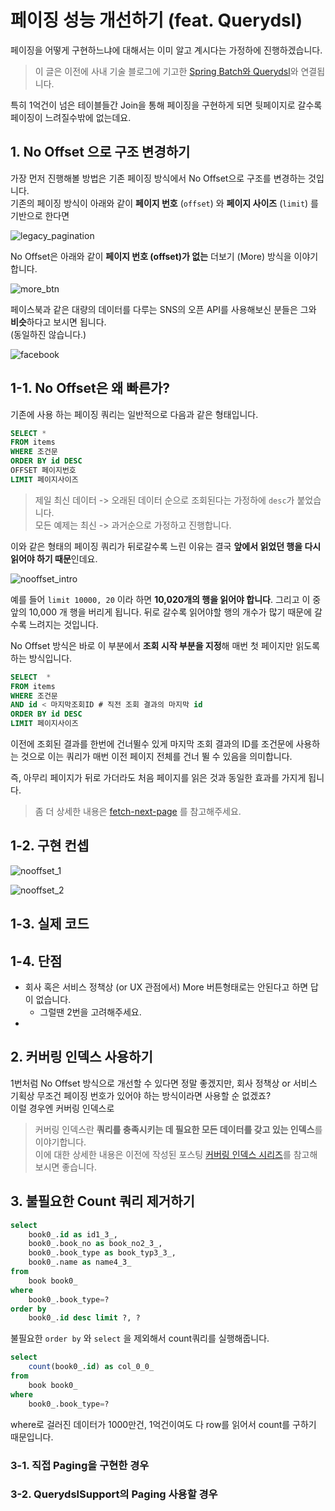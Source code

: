 # 페이징 성능 개선하기 (feat. Querydsl)

페이징을 어떻게 구현하느냐에 대해서는 이미 알고 계시다는 가정하에 진행하겠습니다.  

> 이 글은 이전에 사내 기술 블로그에 기고한 [Spring Batch와 Querydsl](https://woowabros.github.io/experience/2020/02/05/springbatch-querydsl.html)와 연결됩니다.

특히 1억건이 넘은 테이블들간 Join을 통해 페이징을 구현하게 되면 뒷페이지로 갈수록 페이징이 느려질수밖에 없는데요.  


## 1. No Offset 으로 구조 변경하기

가장 먼저 진행해볼 방법은 기존 페이징 방식에서 No Offset으로 구조를 변경하는 것입니다.  
기존의 페이징 방식이 아래와 같이 **페이지 번호** (```offset```) 와 **페이지 사이즈** (```limit```) 를 기반으로 한다면

![legacy_pagination](./images/legacy_pagination.png)

No Offset은 아래와 같이 **페이지 번호 (offset)가 없는** 더보기 (More) 방식을 이야기 합니다.

![more_btn](./images/more_btn.png)

페이스북과 같은 대량의 데이터를 다루는 SNS의 오픈 API를 사용해보신 분들은 그와 **비슷**하다고 보시면 됩니다.  
(동일하진 않습니다.)

![facebook](./images/facebook.png)

## 1-1. No Offset은 왜 빠른가?

기존에 사용 하는 페이징 쿼리는 일반적으로 다음과 같은 형태입니다.

```sql
SELECT *
FROM items
WHERE 조건문
ORDER BY id DESC
OFFSET 페이지번호
LIMIT 페이지사이즈
```

> 제일 최신 데이터 -> 오래된 데이터 순으로 조회된다는 가정하에 ```desc```가 붙었습니다.  
> 모든 예제는 최신 -> 과거순으로 가정하고 진행합니다.

이와 같은 형태의 페이징 쿼리가 뒤로갈수록 느린 이유는 결국 **앞에서 읽었던 행을 다시 읽어야 하기 때문**인데요.

![nooffset_intro](./images/nooffset_intro.png)

예를 들어 ```limit 10000, 20``` 이라 하면 **10,020개의 행을 읽어야 합니다**.
그리고 이 중 앞의 10,000 개 행을 버리게 됩니다.
뒤로 갈수록 읽어야할 행의 개수가 많기 때문에 갈수록 느려지는 것입니다.

No Offset 방식은 바로 이 부분에서 **조회 시작 부분을 지정**해 매번 첫 페이지만 읽도록하는 방식입니다.

```sql
SELECT  *
FROM items
WHERE 조건문 
AND id < 마지막조회ID # 직전 조회 결과의 마지막 id
ORDER BY id DESC
LIMIT 페이지사이즈
```

이전에 조회된 결과를 한번에 건너뛸수 있게 마지막 조회 결과의 ID를 조건문에 사용하는 것으로 이는 쿼리가 매번 이전 페이지 전체를 건너 뛸 수 있음을 의미합니다.

즉, 아무리 페이지가 뒤로 가더라도 처음 페이지를 읽은 것과 동일한 효과를 가지게 됩니다.

> 좀 더 상세한 내용은 [fetch-next-page](https://use-the-index-luke.com/sql/partial-results/fetch-next-page) 를 참고해주세요.


## 1-2. 구현 컨셉



![nooffset_1](./images/nooffset_1.png)

![nooffset_2](./images/nooffset_2.png)

## 1-3. 실제 코드

## 1-4. 단점

* 회사 혹은 서비스 정책상 (or UX 관점에서) More 버튼형태로는 안된다고 하면 답이 없습니다.
  * 그럴땐 2번을 고려해주세요.
* 

## 2. 커버링 인덱스 사용하기

1번처럼 No Offset 방식으로 개선할 수 있다면 정말 좋겠지만, 회사 정책상 or 서비스 기획상 무조건 페이징 번호가 있어야 하는 방식이라면 사용할 순 없겠죠?  
이럴 경우엔 커버링 인덱스로 

> 커버링 인덱스란 **쿼리를 충족시키는 데 필요한 모든 데이터를 갖고 있는 인덱스**를 이야기합니다.  
> 이에 대한 상세한 내용은 이전에 작성된 포스팅 [커버링 인덱스 시리즈](https://jojoldu.tistory.com/476)를 참고해보시면 좋습니다.

## 3. 불필요한 Count 쿼리 제거하기

```sql
select
    book0_.id as id1_3_,
    book0_.book_no as book_no2_3_,
    book0_.book_type as book_typ3_3_,
    book0_.name as name4_3_ 
from
    book book0_ 
where
    book0_.book_type=? 
order by
    book0_.id desc limit ?, ?
```

불필요한 ```order by``` 와 ```select``` 을 제외해서 count쿼리를 실행해줍니다.

```sql
select
    count(book0_.id) as col_0_0_ 
from
    book book0_ 
where
    book0_.book_type=?
```

where로 걸러진 데이터가 1000만건, 1억건이여도 다 row를 읽어서 count를 구하기 때문입니다.  

### 3-1. 직접 Paging을 구현한 경우

### 3-2. QuerydslSupport의 Paging 사용할 경우


